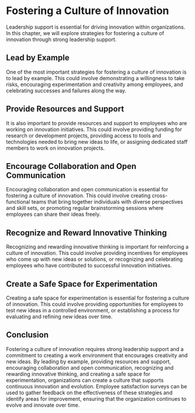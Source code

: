 # Fostering a Culture of Innovation

Leadership support is essential for driving innovation within organizations. In this chapter, we will explore strategies for fostering a culture of innovation through strong leadership support.

Lead by Example
---------------

One of the most important strategies for fostering a culture of innovation is to lead by example. This could involve demonstrating a willingness to take risks, encouraging experimentation and creativity among employees, and celebrating successes and failures along the way.

Provide Resources and Support
-----------------------------

It is also important to provide resources and support to employees who are working on innovation initiatives. This could involve providing funding for research or development projects, providing access to tools and technologies needed to bring new ideas to life, or assigning dedicated staff members to work on innovation projects.

Encourage Collaboration and Open Communication
----------------------------------------------

Encouraging collaboration and open communication is essential for fostering a culture of innovation. This could involve creating cross-functional teams that bring together individuals with diverse perspectives and skill sets, or promoting regular brainstorming sessions where employees can share their ideas freely.

Recognize and Reward Innovative Thinking
----------------------------------------

Recognizing and rewarding innovative thinking is important for reinforcing a culture of innovation. This could involve providing incentives for employees who come up with new ideas or solutions, or recognizing and celebrating employees who have contributed to successful innovation initiatives.

Create a Safe Space for Experimentation
---------------------------------------

Creating a safe space for experimentation is essential for fostering a culture of innovation. This could involve providing opportunities for employees to test new ideas in a controlled environment, or establishing a process for evaluating and refining new ideas over time.

Conclusion
----------

Fostering a culture of innovation requires strong leadership support and a commitment to creating a work environment that encourages creativity and new ideas. By leading by example, providing resources and support, encouraging collaboration and open communication, recognizing and rewarding innovative thinking, and creating a safe space for experimentation, organizations can create a culture that supports continuous innovation and evolution. Employee satisfaction surveys can be used to gather feedback on the effectiveness of these strategies and identify areas for improvement, ensuring that the organization continues to evolve and innovate over time.
